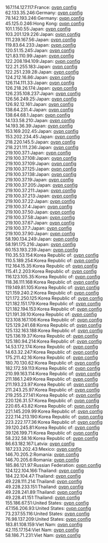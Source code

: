 167.114.127.117:France: [ovpn config](vpn/167_114_127_117.ovpn)  
62.133.35.246:Germany: [ovpn config](vpn/62_133_35_246.ovpn)  
78.142.193.246:Germany: [ovpn config](vpn/78_142_193_246.ovpn)  
45.125.0.246:Hong Kong: [ovpn config](vpn/45_125_0_246.ovpn)  
101.1.150.55:Japan: [ovpn config](vpn/101_1_150_55.ovpn)  
103.201.129.226:Japan: [ovpn config](vpn/103_201_129_226.ovpn)  
111.239.167.56:Japan: [ovpn config](vpn/111_239_167_56.ovpn)  
119.83.64.233:Japan: [ovpn config](vpn/119_83_64_233.ovpn)  
120.51.15.245:Japan: [ovpn config](vpn/120_51_15_245.ovpn)  
121.83.110.99:Japan: [ovpn config](vpn/121_83_110_99.ovpn)  
122.208.194.109:Japan: [ovpn config](vpn/122_208_194_109.ovpn)  
122.21.255.183:Japan: [ovpn config](vpn/122_21_255_183.ovpn)  
122.251.239.28:Japan: [ovpn config](vpn/122_251_239_28.ovpn)  
124.212.16.86:Japan: [ovpn config](vpn/124_212_16_86.ovpn)  
126.114.111.33:Japan: [ovpn config](vpn/126_114_111_33.ovpn)  
126.218.26.174:Japan: [ovpn config](vpn/126_218_26_174.ovpn)  
126.235.108.237:Japan: [ovpn config](vpn/126_235_108_237.ovpn)  
126.56.249.25:Japan: [ovpn config](vpn/126_56_249_25.ovpn)  
126.92.12.161:Japan: [ovpn config](vpn/126_92_12_161.ovpn)  
138.64.231.4:Japan: [ovpn config](vpn/138_64_231_4.ovpn)  
138.64.68.1:Japan: [ovpn config](vpn/138_64_68_1.ovpn)  
14.133.58.210:Japan: [ovpn config](vpn/14_133_58_210.ovpn)  
14.193.36.39:Japan: [ovpn config](vpn/14_193_36_39.ovpn)  
153.169.202.45:Japan: [ovpn config](vpn/153_169_202_45.ovpn)  
153.202.234.45:Japan: [ovpn config](vpn/153_202_234_45.ovpn)  
218.220.145.5:Japan: [ovpn config](vpn/218_220_145_5.ovpn)  
218.221.111.236:Japan: [ovpn config](vpn/218_221_111_236.ovpn)  
219.100.37.1:Japan: [ovpn config](vpn/219_100_37_1.ovpn)  
219.100.37.108:Japan: [ovpn config](vpn/219_100_37_108.ovpn)  
219.100.37.109:Japan: [ovpn config](vpn/219_100_37_109.ovpn)  
219.100.37.125:Japan: [ovpn config](vpn/219_100_37_125.ovpn)  
219.100.37.138:Japan: [ovpn config](vpn/219_100_37_138.ovpn)  
219.100.37.19:Japan: [ovpn config](vpn/219_100_37_19.ovpn)  
219.100.37.205:Japan: [ovpn config](vpn/219_100_37_205.ovpn)  
219.100.37.211:Japan: [ovpn config](vpn/219_100_37_211.ovpn)  
219.100.37.213:Japan: [ovpn config](vpn/219_100_37_213.ovpn)  
219.100.37.22:Japan: [ovpn config](vpn/219_100_37_22.ovpn)  
219.100.37.4:Japan: [ovpn config](vpn/219_100_37_4.ovpn)  
219.100.37.50:Japan: [ovpn config](vpn/219_100_37_50.ovpn)  
219.100.37.58:Japan: [ovpn config](vpn/219_100_37_58.ovpn)  
219.100.37.67:Japan: [ovpn config](vpn/219_100_37_67.ovpn)  
219.100.37.7:Japan: [ovpn config](vpn/219_100_37_7.ovpn)  
219.100.37.90:Japan: [ovpn config](vpn/219_100_37_90.ovpn)  
58.190.134.249:Japan: [ovpn config](vpn/58_190_134_249.ovpn)  
58.191.175.216:Japan: [ovpn config](vpn/58_191_175_216.ovpn)  
60.153.193.239:Japan: [ovpn config](vpn/60_153_193_239.ovpn)  
110.35.53.154:Korea Republic of: [ovpn config](vpn/110_35_53_154.ovpn)  
110.5.189.254:Korea Republic of: [ovpn config](vpn/110_5_189_254.ovpn)  
112.164.15.35:Korea Republic of: [ovpn config](vpn/112_164_15_35.ovpn)  
115.41.2.203:Korea Republic of: [ovpn config](vpn/115_41_2_203.ovpn)  
116.123.105.35:Korea Republic of: [ovpn config](vpn/116_123_105_35.ovpn)  
118.36.111.168:Korea Republic of: [ovpn config](vpn/118_36_111_168.ovpn)  
119.149.81.105:Korea Republic of: [ovpn config](vpn/119_149_81_105.ovpn)  
121.159.240.2:Korea Republic of: [ovpn config](vpn/121_159_240_2.ovpn)  
121.172.250.125:Korea Republic of: [ovpn config](vpn/121_172_250_125.ovpn)  
121.182.151.179:Korea Republic of: [ovpn config](vpn/121_182_151_179.ovpn)  
121.182.194.153:Korea Republic of: [ovpn config](vpn/121_182_194_153.ovpn)  
121.191.39.10:Korea Republic of: [ovpn config](vpn/121_191_39_10.ovpn)  
123.108.167.106:Korea Republic of: [ovpn config](vpn/123_108_167_106.ovpn)  
125.129.241.68:Korea Republic of: [ovpn config](vpn/125_129_241_68.ovpn)  
125.132.163.188:Korea Republic of: [ovpn config](vpn/125_132_163_188.ovpn)  
125.136.19.37:Korea Republic of: [ovpn config](vpn/125_136_19_37.ovpn)  
125.180.94.214:Korea Republic of: [ovpn config](vpn/125_180_94_214.ovpn)  
14.53.172.174:Korea Republic of: [ovpn config](vpn/14_53_172_174.ovpn)  
14.63.32.247:Korea Republic of: [ovpn config](vpn/14_63_32_247.ovpn)  
175.211.42.16:Korea Republic of: [ovpn config](vpn/175_211_42_16.ovpn)  
180.70.130.62:Korea Republic of: [ovpn config](vpn/180_70_130_62.ovpn)  
182.172.59.113:Korea Republic of: [ovpn config](vpn/182_172_59_113.ovpn)  
210.99.163.114:Korea Republic of: [ovpn config](vpn/210_99_163_114.ovpn)  
211.186.1.249:Korea Republic of: [ovpn config](vpn/211_186_1_249.ovpn)  
211.193.23.97:Korea Republic of: [ovpn config](vpn/211_193_23_97.ovpn)  
211.243.25.97:Korea Republic of: [ovpn config](vpn/211_243_25_97.ovpn)  
219.255.27.141:Korea Republic of: [ovpn config](vpn/219_255_27_141.ovpn)  
220.126.31.57:Korea Republic of: [ovpn config](vpn/220_126_31_57.ovpn)  
220.65.43.82:Korea Republic of: [ovpn config](vpn/220_65_43_82.ovpn)  
221.145.209.99:Korea Republic of: [ovpn config](vpn/221_145_209_99.ovpn)  
222.114.213.190:Korea Republic of: [ovpn config](vpn/222_114_213_190.ovpn)  
223.222.177.36:Korea Republic of: [ovpn config](vpn/223_222_177_36.ovpn)  
39.120.245.81:Korea Republic of: [ovpn config](vpn/39_120_245_81.ovpn)  
39.126.199.71:Korea Republic of: [ovpn config](vpn/39_126_199_71.ovpn)  
58.232.58.16:Korea Republic of: [ovpn config](vpn/58_232_58_16.ovpn)  
86.63.182.167:Latvia: [ovpn config](vpn/86_63_182_167.ovpn)  
187.233.202.43:Mexico: [ovpn config](vpn/187_233_202_43.ovpn)  
146.70.205.2:Romania: [ovpn config](vpn/146_70_205_2.ovpn)  
146.70.205.6:Romania: [ovpn config](vpn/146_70_205_6.ovpn)  
185.86.121.97:Russian Federation: [ovpn config](vpn/185_86_121_97.ovpn)  
124.122.104.166:Thailand: [ovpn config](vpn/124_122_104_166.ovpn)  
184.22.104.47:Thailand: [ovpn config](vpn/184_22_104_47.ovpn)  
49.228.111.214:Thailand: [ovpn config](vpn/49_228_111_214.ovpn)  
49.228.233.151:Thailand: [ovpn config](vpn/49_228_233_151.ovpn)  
49.228.241.89:Thailand: [ovpn config](vpn/49_228_241_89.ovpn)  
49.228.41.151:Thailand: [ovpn config](vpn/49_228_41_151.ovpn)  
155.186.67.51:United States: [ovpn config](vpn/155_186_67_51.ovpn)  
47.156.206.93:United States: [ovpn config](vpn/47_156_206_93.ovpn)  
73.237.55.116:United States: [ovpn config](vpn/73_237_55_116.ovpn)  
76.98.137.209:United States: [ovpn config](vpn/76_98_137_209.ovpn)  
183.81.108.159:Viet Nam: [ovpn config](vpn/183_81_108_159.ovpn)  
42.115.17.154:Viet Nam: [ovpn config](vpn/42_115_17_154.ovpn)  
58.186.71.231:Viet Nam: [ovpn config](vpn/58_186_71_231.ovpn)  
